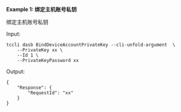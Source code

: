 **Example 1: 绑定主机账号私钥**

绑定主机账号私钥

Input: 

```
tccli dasb BindDeviceAccountPrivateKey --cli-unfold-argument  \
    --PrivateKey xx \
    --Id 1 \
    --PrivateKeyPassword xx
```

Output: 
```
{
    "Response": {
        "RequestId": "xx"
    }
}
```

